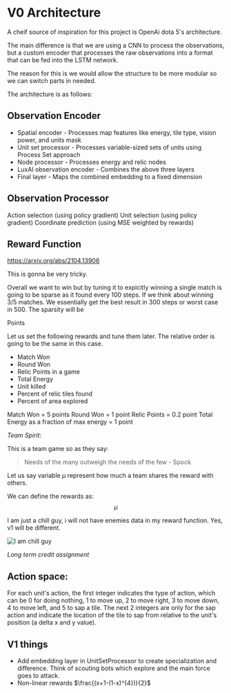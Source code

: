 # V0 Architecture

A cheif source of inspiration for this project is OpenAi dota 5's architecture.

The main difference is that we are using a CNN to process the observations, but a custom encoder that processes the raw observations into a format that can be fed into the LSTM network.

The reason for this is we would allow the structure to be more modular so we can switch parts in needed.

The architecture is as follows:

## Observation Encoder
* Spatial encoder - Processes map features like energy, tile type, vision power, and units mask
* Unit set processor - Processes variable-sized sets of units using Process Set approach
* Node processor - Processes energy and relic nodes
* LuxAI observation encoder - Combines the above three layers
* Final layer - Maps the combined embedding to a fixed dimension

## Observation Processor

Action selection (using policy gradient)
Unit selection (using policy gradient)
Coordinate prediction (using MSE weighted by rewards)

## Reward Function

https://arxiv.org/abs/2104.13906

This is gonna be very tricky.

Overall we want to win but by tuning it to expicitly winning a single match is going to be sparse as it found every 100 steps.
If we think about winning 3/5 matches. We essentially get the best result in 300 steps or worst case in 500. The sparsity will be

Points

Let us set the following rewards and tune them later. The relative order is going to be the same in this case.
* Match Won
* Round Won
* Relic Points in a game
* Total Energy
* Unit killed
* Percent of relic tiles found
* Percent of area explored

Match Won = 5 points
Round Won = 1 point
Relic Points = 0.2 point
Total Energy as a fraction of max energy = 1 point

*Team Spirit:*

This is a team game so as they say:

> Needs of the many outweigh the needs of the few - Spock

Let us say variable $\mu$ represent how much a team shares the reward with others.

We can define the rewards as:
$$ \mu  $$

I am just a chill guy, i will not have enemies data in my reward function. Yes, v1 will be different.

![I am chill guy](https://i1.sndcdn.com/artworks-9nBKzBuDB1qvt2pp-tfzeGw-t500x500.png)

*Long term credit assignment*

## Action space:

For each unit's action, the first integer indicates the type of action, which can be 0 for doing nothing, 1 to move up, 2 to move right, 3 to move down, 4 to move left, and 5 to sap a tile. The next 2 integers are only for the sap action and indicate the location of the tile to sap from relative to the unit's position (a delta x and y value).


## V1 things

* Add embedding layer in UnitSetProcessor to create specialization and difference. Think of scouting bots which explore and the main force goes to attack.
* Non-linear rewards $\frac{(x+1-(1-x)^{4})}{2}$

